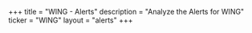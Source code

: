 +++
title = "WING - Alerts"
description = "Analyze the Alerts for WING"
ticker = "WING"
layout = "alerts"
+++

